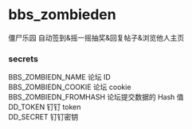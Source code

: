 # bbs_zombieden

僵尸乐园 自动签到&amp;摇一摇抽奖&amp;回复帖子&amp;浏览他人主页

### secrets

BBS_ZOMBIEDN_NAME 论坛 ID  
BBS_ZOMBIEDN_COOKIE 论坛 cookie  
BBS_ZOMBIEDN_FROMHASH 论坛提交数据的 Hash 值  
DD_TOKEN 钉钉 token  
DD_SECRET 钉钉密钥
